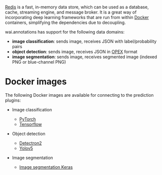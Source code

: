 [Redis](https://redis.io/) is a fast, in-memory data store, which can be used
as a database, cache, streaming engine, and message broker. It is a great way
of incorporating deep learning frameworks that are run from within 
[Docker](https://www.data-mining.co.nz/docker-for-data-scientists/) containers,
simplifying the dependencies due to decoupling. 

wai.annotations has support for the following data domains:

* **image classification**: sends image, receives JSON with label/probability pairs
* **object detection**: sends image, receives JSON in [OPEX](https://github.com/WaikatoLink2020/objdet-predictions-exchange-format) format
* **image segmentation**: sends image, receives segmented image (indexed PNG or blue-channel PNG)

# Docker images

The following Docker images are available for connecting to the prediction plugins:

* Image classification

  * [PyTorch](https://github.com/waikato-datamining/pytorch/tree/master/image-classification)
  * [Tensorflow](https://github.com/waikato-datamining/tensorflow/tree/master/image_classification)

* Object detection

  * [Detectron2](https://github.com/waikato-datamining/pytorch/tree/master/detectron2)  
  * [Yolov5](https://github.com/waikato-datamining/pytorch/tree/master/yolov5)
    
* Image segmentation

  * [Image segmentation Keras](https://github.com/waikato-datamining/tensorflow/tree/master/image-segmentation-keras)

